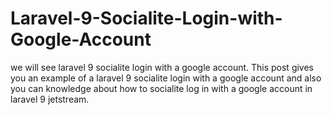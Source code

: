 # Laravel-9-Socialite-Login-with-Google-Account
we will see laravel 9 socialite login with a google account. This post gives you an example of a laravel 9 socialite login with a google account and also you can knowledge about how to socialite log in with a google account in laravel 9 jetstream.

